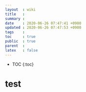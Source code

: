 ```yaml
---
layout  : wiki
title   : 
summary : 
date    : 2020-06-26 07:47:41 +0900
updated : 2020-06-26 07:47:53 +0900
tags    : 
toc     : true
public  : true
parent  : 
latex   : false
---
```

* TOC
{:toc}

# test
